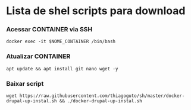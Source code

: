 # Lista de shel scripts para download
### Acessar CONTAINER via SSH
`` docker exec -it $NOME_CONTAINER /bin/bash ``
### Atualizar CONTAINER
`` apt update && apt install git nano wget -y ``
### Baixar script
``wget https://raw.githubusercontent.com/thiagoguto/sh/master/docker-drupal-up-instal.sh && ./docker-drupal-up-instal.sh``
